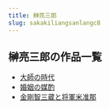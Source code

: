 ```yaml
---
title: 榊亮三郎
slug: sakakiliangsanlangc8
---
```


## 榊亮三郎の作品一覧

- [大師の時代](dashinoshidai-f82)
- [婚姻の媒酌](hunyinnomeizhuo-0f7)
- [金剛智三蔵と将軍米准那](jingangzhisanza-779)
